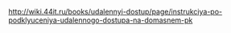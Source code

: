 http://wiki.44it.ru/books/udalennyi-dostup/page/instrukciya-po-podklyuceniya-udalennogo-dostupa-na-domasnem-pk